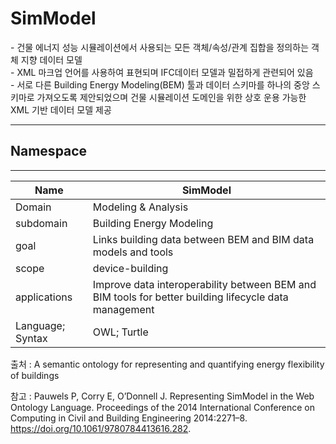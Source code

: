 # SimModel

&#45; 건물 에너지 성능 시뮬레이션에서 사용되는 모든 객체/속성/관계 집합을 정의하는 객체 지향 데이터 모델<br/>
&#45; XML 마크업 언어를 사용하여 표현되며 IFC데이터 모델과 밀접하게 관련되어 있음<br/>
&#45; 서로 다른 Building Energy Modeling(BEM) 툴과 데이터 스키마를 하나의 중앙 스키마로 가져오도록 제안되었으며 건물 시뮬레이션 도메인을 위한 상호 운용 가능한 XML 기반 데이터 모델 제공

---
## Namespace


---

| Name         | SimModel    |
| ------------ | --- |
| Domain       | Modeling & Analysis    |
| subdomain    | Building Energy Modeling    |
| goal         | Links building data between BEM and BIM data models and tools    |
| scope        |  device-building   |
| applications | Improve data interoperability between BEM and BIM tools for better building lifecycle data management    |
| Language; Syntax             | OWL; Turtle    |

출처 :  A semantic ontology for representing and quantifying energy flexibility of buildings

참고 : Pauwels P, Corry E, O’Donnell J. Representing SimModel in the Web Ontology Language. Proceedings of the 2014 International Conference on Computing in Civil and Building Engineering 2014:2271–8. https://doi.org/10.1061/9780784413616.282.